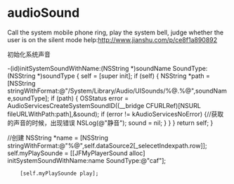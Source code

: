 # audioSound
Call the system mobile phone ring, play the system bell, judge whether the user is on the silent mode
help:http://www.jianshu.com/p/ce8f1a890892

  初始化系统声音
  
-(id)initSystemSoundWithName:(NSString *)soundName SoundType:(NSString *)soundType
{
    self = [super init];
    if (self) {
        NSString *path = [NSString stringWithFormat:@"/System/Library/Audio/UISounds/%@.%@",soundName,soundType];
        if (path) {
            OSStatus error = AudioServicesCreateSystemSoundID((__bridge CFURLRef)[NSURL fileURLWithPath:path],&sound);
            if (error != kAudioServicesNoError) {//获取的声音的时候，出现错误
                NSLog(@"静音");
                sound = nil;
            }
        }
    }
    return self;
}



//创建
        NSString *name = [NSString stringWithFormat:@"%@",self.dataSource2[_selecetIndexpath.row]];
        self.myPlaySounde = [[JFMyPlayerSound alloc] initSystemSoundWithName:name SoundType:@"caf"];
        
        [self.myPlaySounde play];
